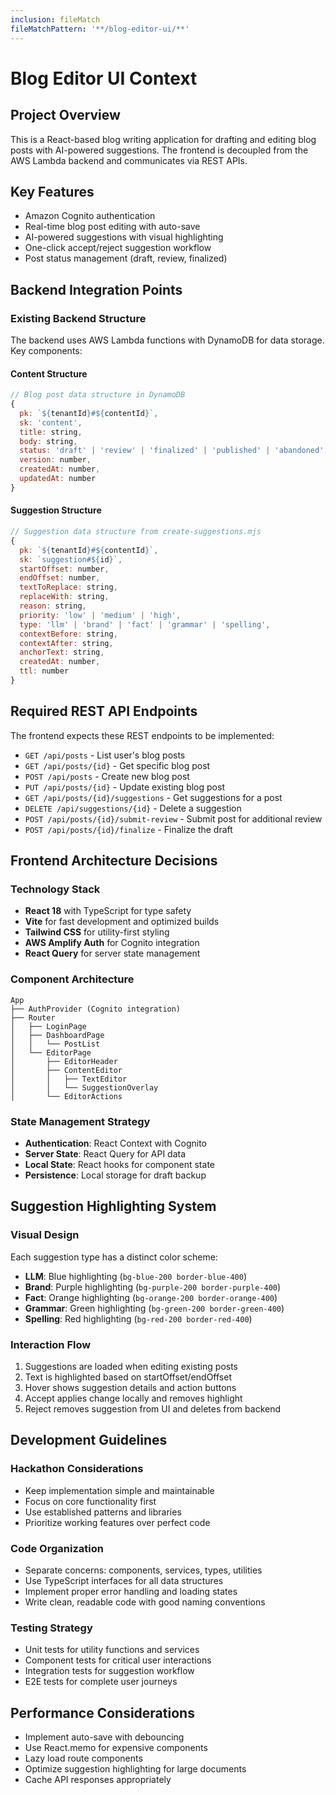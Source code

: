 ```yaml
---
inclusion: fileMatch
fileMatchPattern: '**/blog-editor-ui/**'
---
```


# Blog Editor UI Context

## Project Overview
This is a React-based blog writing application for drafting and editing blog posts with AI-powered suggestions. The frontend is decoupled from the AWS Lambda backend and communicates via REST APIs.

## Key Features
- Amazon Cognito authentication
- Real-time blog post editing with auto-save
- AI-powered suggestions with visual highlighting
- One-click accept/reject suggestion workflow
- Post status management (draft, review, finalized)

## Backend Integration Points

### Existing Backend Structure
The backend uses AWS Lambda functions with DynamoDB for data storage. Key components:

#### Content Structure
```javascript
// Blog post data structure in DynamoDB
{
  pk: `${tenantId}#${contentId}`,
  sk: 'content',
  title: string,
  body: string,
  status: 'draft' | 'review' | 'finalized' | 'published' | 'abandoned',
  version: number,
  createdAt: number,
  updatedAt: number
}
```

#### Suggestion Structure
```javascript
// Suggestion data structure from create-suggestions.mjs
{
  pk: `${tenantId}#${contentId}`,
  sk: `suggestion#${id}`,
  startOffset: number,
  endOffset: number,
  textToReplace: string,
  replaceWith: string,
  reason: string,
  priority: 'low' | 'medium' | 'high',
  type: 'llm' | 'brand' | 'fact' | 'grammar' | 'spelling',
  contextBefore: string,
  contextAfter: string,
  anchorText: string,
  createdAt: number,
  ttl: number
}
```

## Required REST API Endpoints
The frontend expects these REST endpoints to be implemented:

- `GET /api/posts` - List user's blog posts
- `GET /api/posts/{id}` - Get specific blog post
- `POST /api/posts` - Create new blog post
- `PUT /api/posts/{id}` - Update existing blog post
- `GET /api/posts/{id}/suggestions` - Get suggestions for a post
- `DELETE /api/suggestions/{id}` - Delete a suggestion
- `POST /api/posts/{id}/submit-review` - Submit post for additional review
- `POST /api/posts/{id}/finalize` - Finalize the draft

## Frontend Architecture Decisions

### Technology Stack
- **React 18** with TypeScript for type safety
- **Vite** for fast development and optimized builds
- **Tailwind CSS** for utility-first styling
- **AWS Amplify Auth** for Cognito integration
- **React Query** for server state management

### Component Architecture
```
App
├── AuthProvider (Cognito integration)
├── Router
│   ├── LoginPage
│   ├── DashboardPage
│   │   └── PostList
│   └── EditorPage
│       ├── EditorHeader
│       ├── ContentEditor
│       │   ├── TextEditor
│       │   └── SuggestionOverlay
│       └── EditorActions
```

### State Management Strategy
- **Authentication**: React Context with Cognito
- **Server State**: React Query for API data
- **Local State**: React hooks for component state
- **Persistence**: Local storage for draft backup

## Suggestion Highlighting System

### Visual Design
Each suggestion type has a distinct color scheme:
- **LLM**: Blue highlighting (`bg-blue-200 border-blue-400`)
- **Brand**: Purple highlighting (`bg-purple-200 border-purple-400`)
- **Fact**: Orange highlighting (`bg-orange-200 border-orange-400`)
- **Grammar**: Green highlighting (`bg-green-200 border-green-400`)
- **Spelling**: Red highlighting (`bg-red-200 border-red-400`)

### Interaction Flow
1. Suggestions are loaded when editing existing posts
2. Text is highlighted based on startOffset/endOffset
3. Hover shows suggestion details and action buttons
4. Accept applies change locally and removes highlight
5. Reject removes suggestion from UI and deletes from backend

## Development Guidelines

### Hackathon Considerations
- Keep implementation simple and maintainable
- Focus on core functionality first
- Use established patterns and libraries
- Prioritize working features over perfect code

### Code Organization
- Separate concerns: components, services, types, utilities
- Use TypeScript interfaces for all data structures
- Implement proper error handling and loading states
- Write clean, readable code with good naming conventions

### Testing Strategy
- Unit tests for utility functions and services
- Component tests for critical user interactions
- Integration tests for suggestion workflow
- E2E tests for complete user journeys

## Performance Considerations
- Implement auto-save with debouncing
- Use React.memo for expensive components
- Lazy load route components
- Optimize suggestion highlighting for large documents
- Cache API responses appropriately
